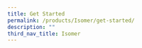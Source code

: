 ```yaml
---
title: Get Started
permalink: /products/Isomer/get-started/
description: ""
third_nav_title: Isomer
---
```

